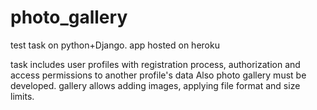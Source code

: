 # photo_gallery
test task on python+Django. app hosted on heroku

task includes user profiles with registration process, authorization and access permissions to another profile's data
Also photo gallery must be developed. gallery allows adding images, applying file format and size limits.
